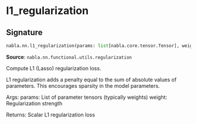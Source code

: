 # l1_regularization

## Signature

```python
nabla.nn.l1_regularization(params: list[nabla.core.tensor.Tensor], weight: float = 0.01) -> nabla.core.tensor.Tensor
```

**Source**: `nabla.nn.functional.utils.regularization`

Compute L1 (Lasso) regularization loss.

L1 regularization adds a penalty equal to the sum of absolute values of parameters.
This encourages sparsity in the model parameters.

Args:
    params: List of parameter tensors (typically weights)
    weight: Regularization strength

Returns:
    Scalar L1 regularization loss

